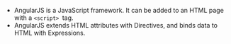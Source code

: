 * AngularJS is a JavaScript framework. It can be added to an HTML page with a ```<script> ```tag.
* AngularJS extends HTML attributes with Directives, and binds data to HTML with Expressions.
